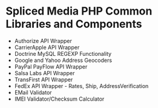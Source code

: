 Spliced Media PHP Common Libraries and Components
================================================

- Authorize API Wrapper
- CarrierApple API Wrapper
- Doctrine MySQL REGEXP Functionality
- Google and Yahoo Address Geocoders
- PayPal PayFlow API Wrapper
- Salsa Labs API Wrapper
- TransFirst API Wrapper
- FedEx API Wrapper - Rates, Ship, AddressVerification
- EMail Validator
- IMEI Validator/Checksum Calculator
